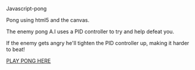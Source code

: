 Javascript-pong

Pong using html5 and the canvas. 

The enemy pong A.I uses a PID controller to try and help defeat you. 

If the enemy gets angry he'll tighten the PID controller up, making it harder to beat!

[PLAY PONG HERE](www.jackmiller.io/pong)
